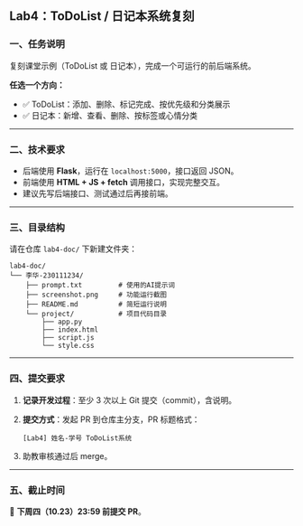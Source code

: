 
## Lab4：ToDoList / 日记本系统复刻

### 一、任务说明

复刻课堂示例（ToDoList 或 日记本），完成一个可运行的前后端系统。

**任选一个方向：**

* ✅ ToDoList：添加、删除、标记完成、按优先级和分类展示
* ✅ 日记本：新增、查看、删除、按标签或心情分类

---

### 二、技术要求

* 后端使用 **Flask**，运行在 `localhost:5000`，接口返回 JSON。
* 前端使用 **HTML + JS + fetch** 调用接口，实现完整交互。
* 建议先写后端接口、测试通过后再接前端。

---

### 三、目录结构

请在仓库 `lab4-doc/` 下新建文件夹：

```
lab4-doc/
└── 李华-230111234/
    ├── prompt.txt         # 使用的AI提示词
    ├── screenshot.png     # 功能运行截图
    ├── README.md          # 简短运行说明
    └── project/           # 项目代码目录
        ├── app.py
        ├── index.html
        ├── script.js
        └── style.css
```

---

### 四、提交要求

1. **记录开发过程**：至少 3 次以上 Git 提交（commit），含说明。
2. **提交方式**：发起 PR 到仓库主分支，PR 标题格式：

   ```
   [Lab4] 姓名-学号 ToDoList系统
   ```
3. 助教审核通过后 merge。

---

### 五、截止时间

📅 **下周四（10.23）23:59 前提交 PR**。

